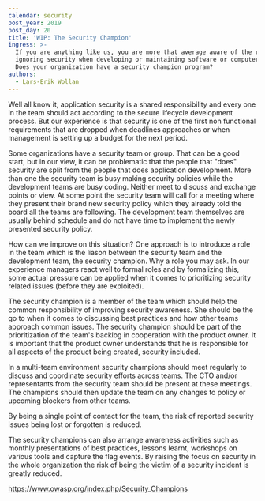 ```yaml
---
calendar: security
post_year: 2019
post_day: 20
title: 'WIP: The Security Champion'
ingress: >-
  If you are anything like us, you are more that average aware of the risk of
  ignoring security when developing or maintaining software or computer network.
  Does your organization have a security champion program?
authors:
  - Lars-Erik Wollan
---
```

Well all know it, application security is a shared responsibility and every one in the team should act according to the secure lifecycle development process. But our experience is that security is one of the first non functional requirements that are dropped when deadlines approaches or when management is setting up a budget for the next period.

Some organizations have a security team or group. That can be a good start, but in our view, it can be problematic that the people that "does" security are split from the people that does application development. More than one the security team is busy making security policies while the development teams are busy coding. Neither meet to discuss and exchange points or view. At some point the security team will call for a meeting where they present their brand new security policy which they already told the board all the teams are following. The development team themselves are usually behind schedule and do not have time to implement the newly presented security policy.

How can we improve on this situation? One approach is to introduce a role in the team which is the liason between the security team and the development team, the security champion. Why a role you may ask. In our experience managers react well to formal roles and by formalizing this, some actual pressure can be applied when it comes to prioritizing security related issues (before they are exploited).

The security champion is a member of the team which should help the common responsibility of improving security awareness. She should be the go to when it comes to discussing best practices and how other teams approach common issues. The security champion should be part of the prioritization of the team's backlog in cooperation with the product owner. It is important that the product owner understands that he is responsible for all aspects of the product being created, security included.

In a multi-team environment security champions should meet regularly to discuss and coordinate security efforts across teams. The CTO and/or representants from the security team should be present at these meetings. The champions should then update the team on any changes to policy or upcoming blockers from other teams.

By being a single point of contact for the team, the risk of reported security issues being lost or forgotten is reduced.

The security champions can also arrange awareness activities such as monthly presentations of best practices, lessons learnt, workshops on various tools and capture the flag events. By raising the focus on security in the whole organization the risk of being the victim of a security incident is greatly reduced.



https://www.owasp.org/index.php/Security_Champions
